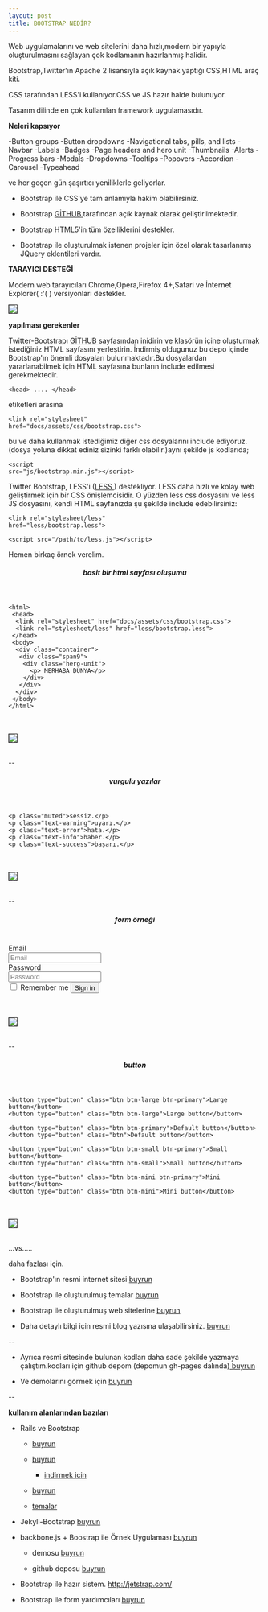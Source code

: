 ```yaml
---
layout: post
title: BOOTSTRAP NEDİR?
---
```

Web uygulamalarını ve web sitelerini daha hızlı,modern bir yapıyla oluşturulmasını sağlayan çok kodlamanın hazırlanmış halidir.

Bootstrap,Twitter'ın Apache 2 lisansıyla açık kaynak yaptığı CSS,HTML araç kiti.

CSS tarafından LESS'i kullanıyor.CSS ve JS hazır halde bulunuyor.

Tasarım dilinde en çok kullanılan framework uygulamasıdır.

<p><b>Neleri kapsıyor </b></p>
	-Button groups 
	-Button dropdowns 
	-Navigational tabs, pills, and lists 
	-Navbar 
	-Labels 
	-Badges 
	-Page headers and hero unit 
	-Thumbnails 
	-Alerts 
	-Progress bars 
	-Modals 
	-Dropdowns 
	-Tooltips 
	-Popovers 
	-Accordion 
	-Carousel 
	-Typeahead 

ve her geçen gün şaşırtıcı yeniliklerle geliyorlar. 

 - Bootstrap ile CSS'ye tam anlamıyla hakim olabilirsiniz.

 - Bootstrap <a href="https://github.com/twitter/bootstrap" target="_blank" > GİTHUB </a> tarafından açık kaynak olarak geliştirilmektedir.

 - Bootstrap HTML5'in tüm özelliklerini destekler.

 - Bootstrap ile oluşturulmak istenen projeler için özel olarak tasarlanmış JQuery eklentileri vardır.

<p><b>TARAYICI DESTEĞİ</b></p>

Modern web tarayıcıları Chrome,Opera,Firefox 4+,Safari ve İnternet Explorer( :'( ) versiyonları destekler.

<img src="/images/tarayıcı.png" name="resim" border="1" />


<p><b>yapılması gerekenler</b></p>

Twitter-Bootstrapı <a href="https://github.com/twitter/bootstrap" target="_blank" > GİTHUB </a> sayfasından inidirin ve klasörün içine oluşturmak istediğiniz HTML sayfasını yerleştirin.
İndirmiş oldugunuz bu depo içinde Bootstrap'ın önemli dosyaları bulunmaktadır.Bu dosyalardan yararlanabilmek için HTML sayfasına bunların include edilmesi gerekmektedir.

<code>&lt;head&gt; .... &lt;/head&gt;</code>

etiketleri arasına 

<code>&lt;link rel="stylesheet" href="docs/assets/css/bootstrap.css"&gt;</code>

bu ve daha kullanmak istediğimiz diğer css dosyalarını include ediyoruz.(dosya yoluna dikkat ediniz sizinki farklı olabilir.)aynı şekilde js kodlarıda;

<code>&lt;script src="js/bootstrap.min.js"&gt;&lt;/script&gt;</code>


Twitter Bootstrap, LESS'i (<a href="http://bsaral.github.com/112/Less-Css/" target="_blank" >LESS </a>) destekliyor. LESS daha hızlı ve kolay web geliştirmek için bir CSS önişlemcisidir. O yüzden less css dosyasını ve less JS dosyasını, kendi HTML sayfanızda şu şekilde include edebilirsiniz:

<code>&lt;link rel="stylesheet/less" href="less/bootstrap.less"&gt;</code>

<p><code>&lt;script src="/path/to/less.js"&gt;&lt;/script&gt;</code> </p>

<p>Hemen birkaç örnek verelim.</p>

<h5 align="center" ><b>basit bir html sayfası oluşumu</b></h5>
<br>

	<html>
	 <head>
	  <link rel="stylesheet" href="docs/assets/css/bootstrap.css">
	  <link rel="stylesheet/less" href="less/bootstrap.less">
	 </head>
	 <body>
	  <div class="container">
	   <div class="span9">
	    <div class="hero-unit">
	      <p> MERHABA DÜNYA</p>
	    </div>
	   </div>
	  </div>
	 </body>
	</html>

<br>
<br>
<img src="/images/kod.png" name="resim" border="1" />
<br>
<br>

--
<h5 align="center" ><b>vurgulu yazılar</b></h5>
<br>

	<p class="muted">sessiz.</p>
	<p class="text-warning">uyarı.</p>
	<p class="text-error">hata.</p>
	<p class="text-info">haber.</p>
	<p class="text-success">başarı.</p>
<br>
<br>

<img src="/images/vurgu.png" name="resim" border="1" />
<br>
<br>

--
<h5 align="center" ><b>form örneği</b></h5>
<br>
	<form class="form-horizontal">
		<div class="control-group">
		  <label class="control-label" for="inputEmail">Email</label>
		  <div class="controls">
		<input type="text" id="inputEmail" placeholder="Email">
		  </div>
		</div>
		<div class="control-group">
		  <label class="control-label" for="inputPassword">Password</label>
		  <div class="controls">
		<input type="password" id="inputPassword" placeholder="Password">
		  </div>
		</div>
		<div class="control-group">
		  <div class="controls">
		<label class="checkbox">
		  <input type="checkbox"> Remember me
		</label>
		<button type="submit" class="btn">Sign in</button>
		  </div>
		</div>
	  </form>

<br>
<br>
	  
<img src="/images/form.png" name="resim" border="1" />
<br>
<br>

--
<h5 align="center" >button</h5>
<br>

	<button type="button" class="btn btn-large btn-primary">Large button</button>
	<button type="button" class="btn btn-large">Large button</button>

	<button type="button" class="btn btn-primary">Default button</button>
	<button type="button" class="btn">Default button</button>

	<button type="button" class="btn btn-small btn-primary">Small button</button>
	<button type="button" class="btn btn-small">Small button</button>

	<button type="button" class="btn btn-mini btn-primary">Mini button</button>
	<button type="button" class="btn btn-mini">Mini button</button>
			 
<br>
<br>

<img src="/images/button.png" name="resim" border="1" />
<br>
<br>

...vs.....

daha fazlası için.

- Bootstrap'ın resmi internet sitesi     <a href="http://twitter.github.com/bootstrap/" target="_blank" > buyrun </a>

- Bootstrap ile oluşturulmuş temalar <a href="http://bootswatch.com/#gallery" target="_blank" > buyrun </a>

- Bootstrap ile oluşturulmuş web sitelerine   <a href="http://builtwithbootstrap.com/" target="_blank" > buyrun </a>

- Daha detaylı bilgi için resmi blog yazısına ulaşabilirsiniz. <a href="https://dev.twitter.com/blog/bootstrap-twitter" target="_blank" >buyrun </a>

--
- Ayrıca resmi sitesinde bulunan kodları daha sade şekilde yazmaya çalıştım.kodları için github depom (depomun gh-pages dalında)<a href="https://github.com/tugdev/bootstrap/tree/gh-pages" target="_blank" > buyrun </a>

- Ve demolarını görmek için <a href="http://tugdev.github.com/bootstrap/" target="_blank" > buyrun </a>

--

<p><b>kullanım alanlarından bazıları </b></p>

 - Rails ve Bootstrap

   - <a href="http://railsapps.github.com/twitter-bootstrap-rails.html" target="_blank" > buyrun </a>
 
   - <a href="http://railscasts.com/episodes/328-twitter-bootstrap-basics" target="_blank" > buyrun </a>

      - <a href="http://media.railscasts.com/assets/episodes/sources/328-twitter-bootstrap-basics.zip" target="_blank" > indirmek icin </a>

   - <a href="https://github.com/seyhunak/twitter-bootstrap-rails" target="_blank" > buyrun </a>

   - <a href="http://themeforest.net/search?utf8=%E2%9C%93&term=bootstrap" target="_blank" > temalar   </a>

 - Jekyll-Bootstrap	<a href="http://jekyllbootstrap.com/" target="_blank" > buyrun </a>

 - backbone.js + Boostrap ile Örnek Uygulaması <a href="http://coenraets.org/blog/2012/02/sample-app-with-backbone-js-and-twitter-bootstrap/" target="_blank" > buyrun </a>


   - demosu <a href="http://coenraets.org/directory" target="_blank" > buyrun </a>
	

   - github deposu <a href="https://github.com/ccoenraets/backbone-directory" target="_blank" > buyrun </a>
	

 - Bootstrap ile hazır sistem. <a href="http://jetstrap.com/" target="_blank" > http://jetstrap.com/ </a>

 - Bootstrap ile form yardımcıları  <a href="http://vincentlamanna.com/BootstrapFormHelpers/" target="_blank" > buyrun </a>
 			







